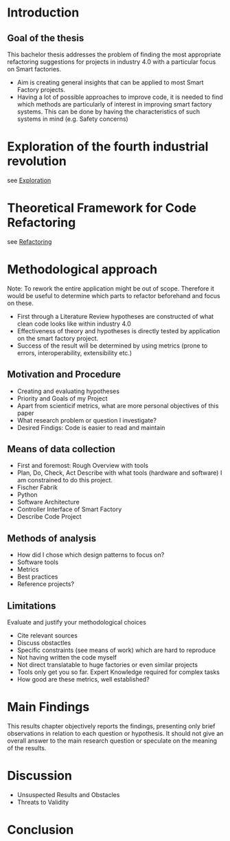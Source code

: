 # Introduction
## Goal of the thesis
This bachelor thesis addresses the problem of finding the most appropriate refactoring suggestions for projects in industry 4.0 with a particular focus on Smart factories.
- Aim is creating general insights that can be applied to most Smart Factory projects.
- Having a lot of possible approaches to improve code, it is needed to find which methods are particularly of interest in improving smart factory systems. This can be done by having the characteristics of such systems in mind (e.g. Safety concerns)

# Exploration of the fourth industrial revolution
see [Exploration](https://github.com/fabian-gubler/bachelor-thesis/blob/main/notes/contents/1-exploration.md)

# Theoretical Framework for Code Refactoring
see [Refactoring](https://github.com/fabian-gubler/bachelor-thesis/blob/main/notes/contents/2-refactoring.md)

# Methodological approach

Note: To rework the entire application might be out of scope. Therefore it would be useful to determine which parts to refactor beforehand and focus on these.
- First through a Literature Review hypotheses are constructed of what clean code looks like within industry 4.0 
- Effectiveness of theory and hypotheses is directly tested by application on the smart factory project. 
- Success of the result will be determined by using metrics (prone to errors, interoperability, extensibility etc.)

## Motivation and Procedure
- Creating and evaluating hypotheses
- Priority and Goals of my Project
- Apart from scienticif metrics, what are more personal objectives of this paper
- What research problem or question I investigate?
- Desired Findigs: Code is easier to read and maintain


## Means of data collection
- First and foremost: Rough Overview with tools
- Plan, Do, Check, Act
Describe with what tools (hardware and software) I am constrained to do this project.
- Fischer Fabrik
- Python
- Software Architecture
- Controller Interface of Smart Factory
- Describe Code Project

## Methods of analysis
- How did I chose which design patterns to focus on?
- Software tools
- Metrics
- Best practices
- Reference projects?

## Limitations
Evaluate and justify your methodological choices
- Cite relevant sources
- Discuss obstactles
- Specific constraints (see means of work) which are hard to reproduce
- Not having written the code myself
- Not direct translatable to huge factories or even similar projects
- Tools only get you so far. Expert Knowledge required for complex tasks
- How good are these metrics, well established?

# Main Findings
This results chapter objectively reports the findings, presenting only brief observations in relation to each question or hypothesis. It should not give an overall answer to the main research question or speculate on the meaning of the results.

# Discussion

- Unsuspected Results and Obstacles
- Threats to Validity

# Conclusion
